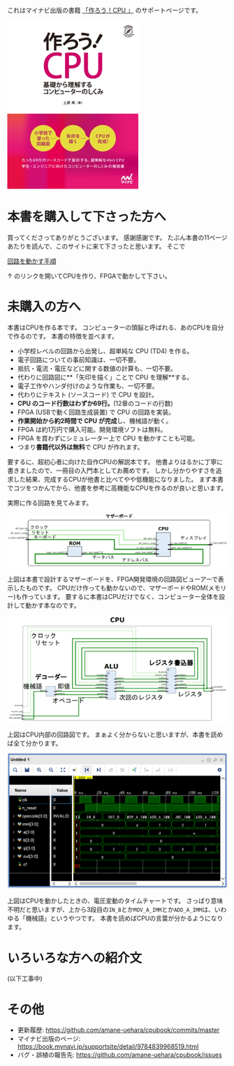 これはマイナビ出版の書籍
[「作ろう！CPU 」](https://book.mynavi.jp/ec/products/detail/id=116654)
のサポートページです。

![ ](top/cpu_cover.jpg)

# 本書を購入して下さった方へ

買ってくださってありがとうございます。
感謝感謝です。
たぶん本書の11ページあたりを読んで、このサイトに来て下さったと思います。
そこで

[回路を動かす手順](howto/index.md)

↑
のリンクを開いてCPUを作り、FPGAで動かして下さい。

# 未購入の方へ

本書はCPUを作る本です。
コンピューターの頭脳と呼ばれる、あのCPUを自分で作るのです。
本書の特徴を並べます。

* 小学校レベルの回路から出発し、超単純な CPU (TD4) を作る。
* 電子回路についての事前知識は、一切不要。
* 抵抗・電流・電圧などに関する数値の計算も、一切不要。
* 代わりに回路図に**「矢印を描く」ことで CPU を理解**する。
* 電子工作やハンダ付けのような作業も、一切不要。
* 代わりにテキスト (ソースコード) で CPU を設計。
* **CPU のコード行数はわずか69行。**(12章のコードの行数)
* FPGA (USBで動く回路生成装置) で CPU の回路を実装。
* **作業開始から約2時間で CPU が完成**し、機械語が動く。
* FPGA は約1万円で購入可能。開発環境ソフトは無料。
* FPGA を買わずにシミュレーター上で CPU を動かすことも可能。
* つまり**書籍代以外は無料**で CPU が作れます。

要するに、超初心者に向けた自作CPUの解説本です。
他書よりはるかに丁寧に書きましたので、一冊目の入門本としてお薦めです。
しかし分かりやすさを追求した結果、完成するCPUが他書と比べてやや低機能になりました。
まず本書でコツをつかんでから、他書を参考に高機能なCPUを作るのが良いと思います。

実際に作る回路を見てみます。

![ ](top/mb-schematic.png)

上図は本書で設計するマザーボードを、FPGA開発環境の回路図ビューアーで表示したものです。
CPUだけ作っても動かないので、マザーボードやROM(メモリー)も作っています。
要するに本書はCPUだけでなく、コンピューター全体を設計して動かす本なのです。

![ ](top/cpu-schematic.png)

上図はCPU内部の回路図です。
まぁよく分からないと思いますが、本書を読めば全て分かります。

![ ](top/wave.png)

上図はCPUを動かしたときの、電圧変動のタイムチャートです。
さっぱり意味不明だと思いますが、上から3段目の`IN_B`とか`MOV_A_IMM`とか`ADD_A_IMM`は、いわゆる「機械語」というやつです。
本書を読めばCPUの言葉が分かるようになります。

# いろいろな方への紹介文

(以下工事中)

# その他

* 更新履歴: <https://github.com/amane-uehara/cpubook/commits/master>
* マイナビ出版のページ: <https://book.mynavi.jp/supportsite/detail/9784839968519.html>
* バグ・誤植の報告先: <https://github.com/amane-uehara/cpubook/issues>
